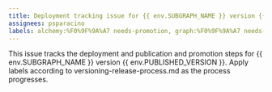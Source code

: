 ```yaml
---
title: Deployment tracking issue for {{ env.SUBGRAPH_NAME }} version {{ env.PUBLISHED_VERSION }}
assignees: psparacino
labels: alchemy:%F0%9F%9A%A7 needs-promotion, graph:%F0%9F%9A%A7 needs-publish
---
```


This issue tracks the deployment and publication and promotion steps for {{ env.SUBGRAPH_NAME }} version {{ env.PUBLISHED_VERSION }}.
Apply labels according to versioning-release-process.md as the process progresses.
